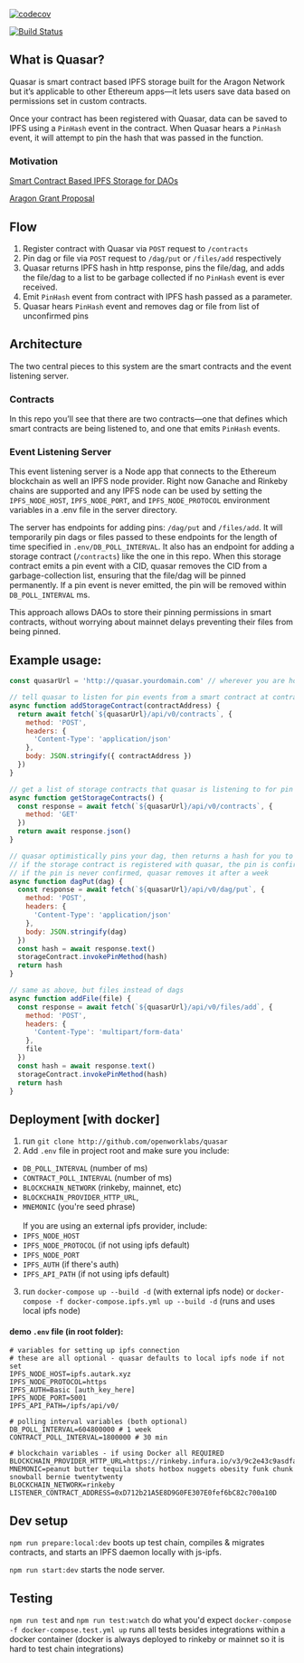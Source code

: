 [![codecov](https://codecov.io/gh/openworklabs/quasar/branch/primary/graph/badge.svg)](https://codecov.io/gh/openworklabs/quasar)

[![Build Status](https://travis-ci.org/openworklabs/quasar.svg?branch=primary)](https://travis-ci.org/openworklabs/quasar)

## What is Quasar?

Quasar is smart contract based IPFS storage built for the Aragon Network but it’s applicable to other Ethereum apps—it lets users save data based on permissions set in custom contracts.

Once your contract has been registered with Quasar, data can be saved to IPFS using a `PinHash` event in the contract. When Quasar hears a `PinHash` event, it will attempt to pin the hash that was passed in the function.

### Motivation

[Smart Contract Based IPFS Storage for DAOs](https://medium.com/open-work-labs/smart-contract-based-ipfs-storage-for-daos-39c145f3042d)

[Aragon Grant Proposal](https://github.com/aragon/flock/blob/master/teams/Autark/2019_ANV-3.md#08---facilitating-smart-contract-based-ipfs-pinning)

## Flow

1. Register contract with Quasar via `POST` request to `/contracts`
2. Pin dag or file via `POST` request to `/dag/put` or `/files/add` respectively
3. Quasar returns IPFS hash in http response, pins the file/dag, and adds the file/dag to a list to be garbage collected if no `PinHash` event is ever received.
4. Emit `PinHash` event from contract with IPFS hash passed as a parameter.
5. Quasar hears `PinHash` event and removes dag or file from list of unconfirmed pins

## Architecture

The two central pieces to this system are the smart contracts and the event listening server.

### Contracts

In this repo you’ll see that there are two contracts—one that defines which smart contracts are being listened to, and one that emits `PinHash` events.

### Event Listening Server

This event listening server is a Node app that connects to the Ethereum blockchain as well an IPFS node provider. Right now Ganache and Rinkeby chains are supported and any IPFS node can be used by setting the `IPFS_NODE_HOST`, `IPFS_NODE_PORT`, and `IPFS_NODE_PROTOCOL` environment variables in a .env file in the server directory.

The server has endpoints for adding pins: `/dag/put` and `/files/add`. It will temporarily pin dags or files passed to these endpoints for the length of time specified in `.env/DB_POLL_INTERVAL`. It also has an endpoint for adding a storage contract (`/contracts`) like the one in this repo. When this storage contract emits a pin event with a CID, quasar removes the CID from a garbage-collection list, ensuring that the file/dag will be pinned permanently. If a pin event is never emitted, the pin will be removed within `DB_POLL_INTERVAL` ms.

This approach allows DAOs to store their pinning permissions in smart contracts, without worrying about mainnet delays preventing their files from being pinned.

## Example usage:

```javascript
const quasarUrl = 'http://quasar.yourdomain.com' // wherever you are hosting the server

// tell quasar to listen for pin events from a smart contract at contractAddress
async function addStorageContract(contractAddress) {
  return await fetch(`${quasarUrl}/api/v0/contracts`, {
    method: 'POST',
    headers: {
      'Content-Type': 'application/json'
    },
    body: JSON.stringify({ contractAddress })
  })
}

// get a list of storage contracts that quasar is listening to for pin events
async function getStorageContracts() {
  const response = await fetch(`${quasarUrl}/api/v0/contracts`, {
    method: 'GET'
  })
  return await response.json()
}

// quasar optimistically pins your dag, then returns a hash for you to pass to a storage contract
// if the storage contract is registered with quasar, the pin is confirmed
// if the pin is never confirmed, quasar removes it after a week
async function dagPut(dag) {
  const response = await fetch(`${quasarUrl}/api/v0/dag/put`, {
    method: 'POST',
    headers: {
      'Content-Type': 'application/json'
    },
    body: JSON.stringify(dag)
  })
  const hash = await response.text()
  storageContract.invokePinMethod(hash)
  return hash
}

// same as above, but files instead of dags
async function addFile(file) {
  const response = await fetch(`${quasarUrl}/api/v0/files/add`, {
    method: 'POST',
    headers: {
      'Content-Type': 'multipart/form-data'
    },
    file
  })
  const hash = await response.text()
  storageContract.invokePinMethod(hash)
  return hash
}
```

## Deployment [with docker]

1. run `git clone http://github.com/openworklabs/quasar`
2. Add `.env` file in project root and make sure you include:

- `DB_POLL_INTERVAL` (number of ms)
- `CONTRACT_POLL_INTERVAL` (number of ms)
- `BLOCKCHAIN_NETWORK` (rinkeby, mainnet, etc)
- `BLOCKCHAIN_PROVIDER_HTTP_URL`,
- `MNEMONIC` (you're seed phrase)
  <br /><br /> If you are using an external ipfs provider, include:
- `IPFS_NODE_HOST`
- `IPFS_NODE_PROTOCOL` (if not using ipfs default)
- `IPFS_NODE_PORT`
- `IPFS_AUTH` (if there's auth)
- `IPFS_API_PATH` (if not using ipfs default)

3. run `docker-compose up --build -d` (with external ipfs node) or `docker-compose -f docker-compose.ipfs.yml up --build -d` (runs and uses local ipfs node)

#### demo `.env` file (in root folder):

```
# variables for setting up ipfs connection
# these are all optional - quasar defaults to local ipfs node if not set
IPFS_NODE_HOST=ipfs.autark.xyz
IPFS_NODE_PROTOCOL=https
IPFS_AUTH=Basic [auth_key_here]
IPFS_NODE_PORT=5001
IPFS_API_PATH=/ipfs/api/v0/

# polling interval variables (both optional)
DB_POLL_INTERVAL=604800000 # 1 week
CONTRACT_POLL_INTERVAL=1800000 # 30 min

# blockchain variables - if using Docker all REQUIRED
BLOCKCHAIN_PROVIDER_HTTP_URL=https://rinkeby.infura.io/v3/9c2e43c9asdfadfad34ysdafcc3d52
MNEMONIC=peanut butter tequila shots hotbox nuggets obesity funk chunk snowball bernie twentytwenty
BLOCKCHAIN_NETWORK=rinkeby
LISTENER_CONTRACT_ADDRESS=0xD712b21A5E8D9G0FE307E0fef6bC82c700a10D
```

## Dev setup

`npm run prepare:local:dev` boots up test chain, compiles & migrates contracts, and starts an IPFS daemon locally with js-ipfs.
<br />

`npm run start:dev` starts the node server.

## Testing

`npm run test` and `npm run test:watch` do what you'd expect
`docker-compose -f docker-compose.test.yml up` runs all tests besides integrations within a docker container (docker is always deployed to rinkeby or mainnet so it is hard to test chain integrations)
